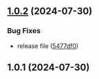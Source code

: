 ## [1.0.2](https://github.com/Humba-Bumba/SelfLearn/compare/v1.0.1...v1.0.2) (2024-07-30)


### Bug Fixes

* release file ([5477df0](https://github.com/Humba-Bumba/SelfLearn/commit/5477df07075648f9d8244a80a394c259e58d43c4))



## 1.0.1 (2024-07-30)



